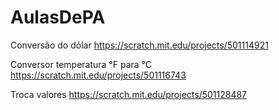 # AulasDePA
Conversão do dólar https://scratch.mit.edu/projects/501114921

Conversor temperatura °F para °C https://scratch.mit.edu/projects/501116743

Troca valores https://scratch.mit.edu/projects/501128487
